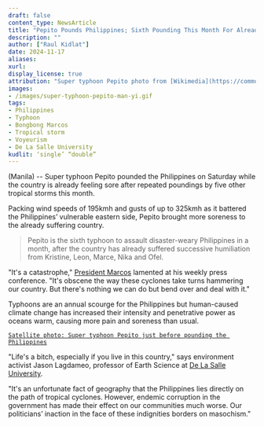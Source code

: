 ```yaml
---
draft: false
content_type: NewsArticle
title: "Pepito Pounds Philippines; Sixth Pounding This Month For Already Sore Country"
description: ""
author: ["Raul Kidlat"]
date: 2024-11-17
aliases:
xurl:
display_license: true
attribution: "Super typhoon Pepito photo from [Wikimedia](https://commons.wikimedia.org/wiki/File:Man-yi_2024-11-16_0455Z.jpg)."
images:
- /images/super-typhoon-pepito-man-yi.gif
tags:
- Philippines
- Typhoon
- Bongbong Marcos
- Tropical storm
- Voyeurism
- De La Salle University
kudlit: ‘single’ “double”
---
```

(Manila) -- Super typhoon Pepito pounded the Philippines on Saturday while the country is already feeling sore after repeated poundings by five other tropical storms this month.

Packing wind speeds of 195kmh and gusts of up to 325kmh as it battered the Philippines’ vulnerable eastern side, Pepito brought more soreness to the already suffering country.

>Pepito is the sixth typhoon to assault disaster-weary Philippines in a month, after the country has already suffered successive humiliation from Kristine, Leon, Marce, Nika and Ofel.

"It's a catastrophe," [President Marcos](/tags/bongbong-marcos/) lamented at his weekly press conference. "It's obscene the way these cyclones take turns hammering our country. But there's nothing we can do but bend over and deal with it."

Typhoons are an annual scourge for the Philippines but human-caused climate change has increased their intensity and penetrative power as oceans warm, causing more pain and soreness than usual.

[`Satellite photo: Super typhoon Pepito just before pounding the Philippines`](/images/super-typhoon-pepito-man-yi.gif)

"Life's a bitch, especially if you live in this country," says environment activist Jason Lagdameo, professor of Earth Science at [De La Salle University](/tags/de-la-salle-university/).

"It's an unfortunate fact of geography that the Philippines lies directly on the path of tropical cyclones. However, endemic corruption in the government has made their effect on our communities much worse. Our politicians’ inaction in the face of these indignities borders on masochism."